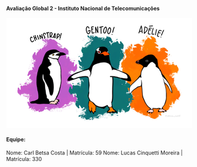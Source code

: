 #### Avaliação Global 2 - Instituto Nacional de Telecomunicações

<img src='images/penguin.png' width= 500px>

#### Equipe:

 Nome: Carl Betsa Costa   |    Matrícula: 59
 Nome: Lucas Cinquetti Moreira   |    Matrícula: 330